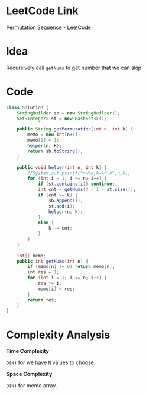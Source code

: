 # LeetCode Link

[Permutation Sequence - LeetCode](https://leetcode.com/problems/permutation-sequence/)

# Idea

Recursively call `getNums` to get number that we can skip.

# Code

```java
class Solution {
    StringBuilder sb = new StringBuilder();
    Set<Integer> st = new HashSet<>();

    public String getPermutation(int n, int k) {
        memo = new int[n+1];
        memo[1] = 1;
        helper(n, k);
        return sb.toString();
    }

    public void helper(int n, int k) {
        //System.out.printf("n=%d,k=%d\n",n,k);
        for (int i = 1; i <= n; i++) {
            if (st.contains(i)) continue;
            int cnt = getNums(n - 1 - st.size());
            if (cnt >= k) {
                sb.append(i);
                st.add(i);
                helper(n, k);
            }
            else {
                k -= cnt;
            }
        }
    }
    
    int[] memo;
    public int getNums(int n) {
        if (memo[n] != 0) return memo[n];
        int res = 1;
        for (int i = 1; i <= n; i++) {
            res *= i;
            memo[i] = res;
        }
        return res;
    }
}
```

# Complexity Analysis

**Time Complexity**

`O(N)` for we have `N` values to choose.

**Space Complexity**

`O(N)` for memo array.

